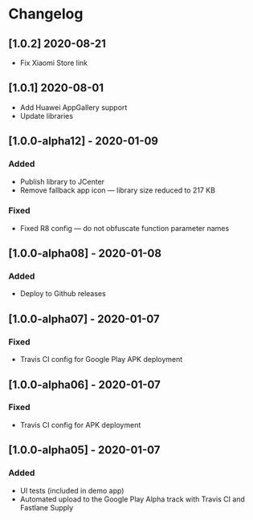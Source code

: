 # Changelog

## [1.0.2] 2020-08-21

- Fix Xiaomi Store link

## [1.0.1] 2020-08-01

- Add Huawei AppGallery support
- Update libraries

## [1.0.0-alpha12] - 2020-01-09

### Added

- Publish library to JCenter
- Remove fallback app icon — library size reduced to 217 KB

### Fixed

- Fixed R8 config — do not obfuscate function parameter names

## [1.0.0-alpha08] - 2020-01-08

### Added
- Deploy to Github releases

## [1.0.0-alpha07] - 2020-01-07

### Fixed
- Travis CI config for Google Play APK deployment

## [1.0.0-alpha06] - 2020-01-07

### Fixed
- Travis CI config for APK deployment

## [1.0.0-alpha05] - 2020-01-07

### Added
- UI tests (included in demo app)
- Automated upload to the Google Play Alpha track with Travis CI and Fastlane Supply